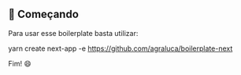 ## :rocket: Começando

Para usar esse boilerplate basta utilizar:

yarn create next-app -e https://github.com/agraluca/boilerplate-next

Fim! :smile:


